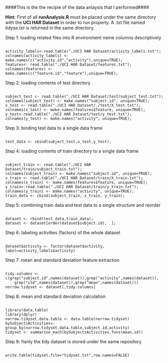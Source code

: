 ####This is the the recipie of the data anlaysis that I performed####

**Hint:** First of all **runAnalysis.R** must be placed under the same directory
with the **UCI HAR Dataset** in order to run properly. A .txt file named
*tidyse.txt* is returned in the same directory.

Step 1: loading related files into R environment neme columns descriptively
<pre><code>
activity_labels<-read.table("./UCI HAR Dataset/activity_labels.txt");
colnames(activity_labels) <- make.names(c("activity.id","activity"),unique=TRUE);
features<- read.table("./UCI HAR Dataset/features.txt");
colnames(features) <- make.names(c("feature.id","feature"),unique=TRUE);
</code></pre>

Step 2: loading contents of test directory
<pre><code>
subject_test <- read.table("./UCI HAR Dataset/test/subject_test.txt");
colnames(subject_test) <- make.names("subject.id", unique=TRUE);
x_test <- read.table("./UCI HAR Dataset/./test/X_test.txt");
colnames(x_test) <- make.names(features$feature, unique=TRUE);
y_test<-read.table("./UCI HAR Dataset/test/y_test.txt");
colnames(y_test) <- make.names("activity", unique=TRUE);
</code></pre>

Step 3: binding test data to a single data frame
<pre><code>
test_data <- cbind(subject_test,x_test,y_test);
</code></pre>

Step 4: loading contents of train directory to a single data frame
<pre><code>
subject_train <- read.table("./UCI HAR Dataset/train/subject_train.txt");
colnames(subject_train) <- make.names("subject.id", unique=TRUE);
x_train <- read.table("./UCI HAR Dataset/train/X_train.txt");
colnames(x_train) <- make.names(features$feature, unique=TRUE);
y_train<-read.table("./UCI HAR Dataset/train/y_train.txt");
colnames(y_train) <- make.names("activity", unique=TRUE);
train_data <- cbind(subject_train, x_train, y_train);
</code></pre>

Step 5: combining train data and test data to a single structure and reorder
<pre><code>
dataset <- rbind(test_data,train_data);
dataset <- dataset[order(dataset$subject.id),  ];
</code></pre>

Step 6: labeling activities (factors) of the whole dataset
<pre><code>
dataset$activity <- factor(dataset$activity, label=activity_labels$activity)
</code></pre>

Step 7: mean and standard deviation feature extraction 
<pre><code>
tidy.columns <- c(grep("subject.id",names(dataset)),grep("activity",names(dataset)),
    grep("std",names(dataset)),grep("mean",names(dataset)))
norrow.tidyset <- dataset[,tidy.columns]
</code></pre>

Step 8: mean and standard deviation calculation 
<pre><code>
library(data.table)
library(dplyr)
narrow.tidyset.data.table <- data.table(norrow.tidyset)
bySubjectsActivities<-group_by(narrow.tidyset.data.table,subject.id,activity)
tidyset <- summarise_each(bySubjectsActivities,funs(mean,sd))
</code></pre>

Step 9: fianly the tidy dataset is stored under the same repository
<pre><code>
write.table(tidyset,file="tidyset.txt",row.names=FALSE)
</code></pre>